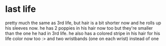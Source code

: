 # last life

pretty much the same as 3rd life, but hair is a bit shorter now and he rolls up his sleeves now. he has 2 poppies in his hair now too but they're smaller than the one he had in 3rd life. he also has a colored stripe in his hair for his life color now too :> and two wristbands (one on each wrist) instead of one
